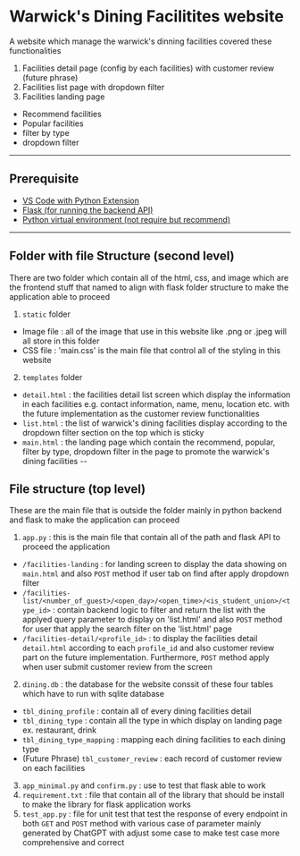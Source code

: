 # Warwick's Dining Facilitites website

A website which manage the warwick's dinning facilities covered these functionalities
1. Facilities detail page (config by each facilities) with customer review (future phrase)
2. Facilities list page with dropdown filter
3. Facilities landing page
* Recommend facilities
* Popular facilities
* filter by type
* dropdown filter
---
## Prerequisite

- [VS Code with Python Extension](https://code.visualstudio.com/docs/languages/python)
- [Flask (for running the backend API)](https://flask.palletsprojects.com/en/3.0.x/)
- [Python virtual environment (not require but recommend)](https://code.visualstudio.com/docs/python/environments)
---
## Folder with file Structure (second level)

There are two folder which contain all of the html, css, and image which are the frontend stuff that named to align with flask folder structure to make the application able to proceed
1. `static` folder
* Image file : all of the image that use in this website like .png or .jpeg will all store in this folder
* CSS file : 'main.css' is the main file that control all of the styling in this website
2. `templates` folder
* `detail.html` : the facilities detail list screen which display the information in each facilities e.g. contact information, name, menu, location etc. with the future implementation as the customer review functionalities
* `list.html` : the list of warwick's dining facilities display according to the dropdown filter section on the top which is sticky
* `main.html` : the landing page which contain the recommend, popular, filter by type, dropdown filter in the page to promote the warwick's dining facilities
--
## File structure (top level)

These are the main file that is outside the folder mainly in python backend and flask to make the application can proceed
1. `app.py` : this is the main file that contain all of the path and flask API to proceed the application
* `/facilities-landing` : for landing screen to display the data showing on `main.html` and also `POST` method if user tab on find after apply dropdown filter
* `/facilities-list/<number_of_guest>/<open_day>/<open_time>/<is_student_union>/<type_id>` : contain backend logic to filter and return the list with the applyed query parameter to display on 'list.html' and also `POST` method for user that apply the search filter on the 'list.html' page
* `/facilities-detail/<profile_id>` : to display the facilities detail `detail.html` according to each `profile_id` and also customer review part on the future implementation. Furthermore, `POST` method apply when user submit customer review from the screen
2. `dining.db` : the database for the website conssit of these four tables which have to run with sqlite database
* `tbl_dining_profile` : contain all of every dining facilities detail
* `tbl_dining_type` : contain all the type in which display on landing page ex. restaurant, drink
* `tbl_dining_type_mapping` : mapping each dining facilities to each dining type
* (Future Phrase) `tbl_customer_review` : each record of customer review on each facilities
3. `app_minimal.py` and `confirm.py` : use to test that flask able to work
4. `requirement.txt` : file that contain all of the library that should be install to make the library for flask application works
5. `test_app.py` : file for unit test that test the response of every endpoint in both `GET` and `POST` method with various case of parameter mainly generated by ChatGPT with adjust some case to make test case more comprehensive and correct
